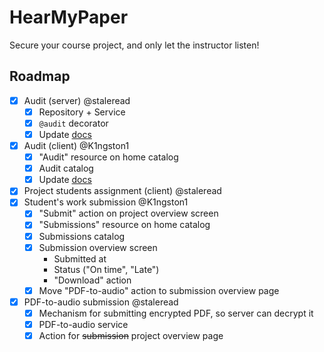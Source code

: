 # HearMyPaper

Secure your course project, and only let the instructor listen!

## Roadmap
- [X] Audit (server) @staleread
  - [X] Repository + Service
  - [X] `@audit` decorator
  - [X] Update [docs](docs/reports/08_audit.typ)
- [X] Audit (client) @K1ngston1
  - [X] "Audit" resource on home catalog
  - [X] Audit catalog
  - [X] Update [docs](docs/reports/08_audit.typ)
- [X] Project students assignment (client) @staleread
- [X] Student's work submission @K1ngston1
  - [X] "Submit" action on project overview screen
  - [X] "Submissions" resource on home catalog
  - [X] Submissions catalog
  - [X] Submission overview screen
    - Submitted at
    - Status ("On time", "Late")
    - "Download" action
  - [X] Move "PDF-to-audio" action to submission overview page
- [X] PDF-to-audio submission @staleread
  - [X] Mechanism for submitting encrypted PDF, so server can decrypt it
  - [X] PDF-to-audio service
  - [X] Action for ~~submission~~ project overview page
